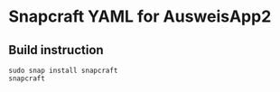 # Snapcraft YAML for AusweisApp2

## Build instruction

```
sudo snap install snapcraft
snapcraft
```